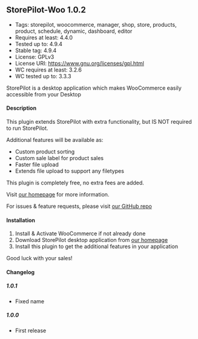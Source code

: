 ## StorePilot-Woo 1.0.2

- Tags: storepilot, woocommerce, manager, shop, store, products, product, schedule, dynamic, dashboard, editor
- Requires at least: 4.4.0
- Tested up to: 4.9.4
- Stable tag: 4.9.4
- License: GPLv3
- License URI: https://www.gnu.org/licenses/gpl.html
- WC requires at least: 3.2.6
- WC tested up to: 3.3.3

StorePilot is a desktop application which makes WooCommerce easily accessible from your Desktop

#### Description 

This plugin extends StorePilot with extra functionality, but IS NOT required to run StorePilot.

Additional features will be available as:

* Custom product sorting
* Custom sale label for product sales
* Faster file upload
* Extends file upload to support any filetypes

This plugin is completely free, no extra fees are added.

Visit [our homepage](https://storepilot.com/) for more information.

For issues & feature requests, please visit [our GitHub repo](https://github.com/StorePilot/storepilot-woo)

#### Installation

1. Install & Activate WooCommerce if not already done
2. Download StorePilot desktop application from [our homepage](https://storepilot.com/)
3. Install this plugin to get the additional features in your application

Good luck with your sales!

#### Changelog

##### 1.0.1

* Fixed name

##### 1.0.0

* First release